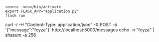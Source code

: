 ```
source .venv/bin/activate
export FLASK_APP="application.py"
flask run
```

curl -i -H "Content-Type: application/json" -X POST -d '{"message":"feyza"}' http://localhost:5000/messages
echo -n "feyza" | shasum -a 256